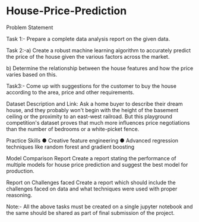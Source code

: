 # House-Price-Prediction
Problem Statement

Task 1:- Prepare a complete data analysis report on the given data.

Task 2:-a) Create a robust machine learning algorithm to accurately predict the
price of the house given the various factors across the market.

b) Determine the relationship between the house features and how the
price varies based on this.

Task3:- Come up with suggestions for the customer to buy the house according
to the area, price and other requirements.

Dataset Description and Link:
Ask a home buyer to describe their dream house, and they probably won&#39;t begin with
the height of the basement ceiling or the proximity to an east-west railroad. But this
playground competition&#39;s dataset proves that much more influences price negotiations
than the number of bedrooms or a white-picket fence.

Practice Skills
● Creative feature engineering
● Advanced regression techniques like random forest and gradient boosting

Model Comparison Report
Create a report stating the performance of multiple models for house price
prediction and suggest the best model for production.

Report on Challenges faced
Create a report which should include the challenges faced on data and
what techniques were used with proper reasoning.

Note:- All the above tasks must be created on a single jupyter notebook
and the same should be shared as part of final submission of the project.
